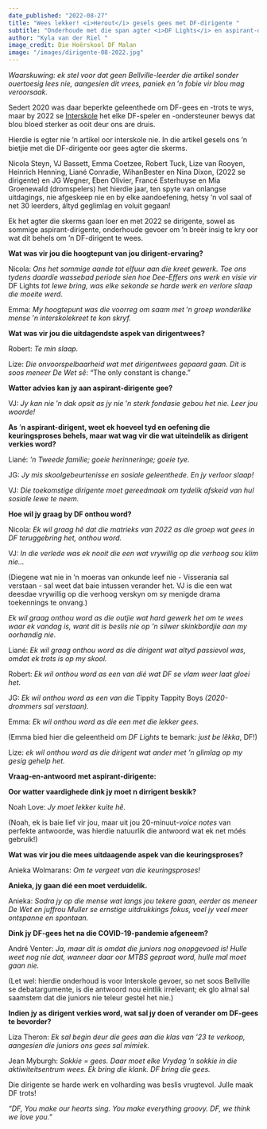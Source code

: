 ```yaml
---
date_published: "2022-08-27"
title: "Wees lekker! <i>Herout</i> gesels gees met DF-dirigente "
subtitle: "Onderhoude met die span agter <i>DF Lights</i> en aspirant-dirigente "
author: "Kyla van der Riel "
image_credit: Die Hoërskool DF Malan
image: "/images/dirigente-08-2022.jpg"
---
```


_Waarskuwing: ek stel voor dat geen Bellville-leerder die artikel sonder ouertoesig lees nie, aangesien dit vrees, paniek en_ ’_n fobie vir blou mag veroorsaak._

Sedert 2020 was daar beperkte geleenthede om DF-gees en -trots te wys, maar by 2022 se [Interskole](/artikel/df-wys-interskole-gees-na-lang-tyd-van-pawiljoenstilte "DF wys Interskole-gees na lang tyd van pawiljoenstilte") het elke DF-speler en -ondersteuner bewys dat blou bloed sterker as ooit deur ons are druis.

Hierdie is egter nie ’n artikel oor interskole nie. In die artikel gesels ons ’n bietjie met die DF-dirigente oor gees agter die skerms.

Nicola Steyn, VJ Bassett, Emma Coetzee, Robert Tuck, Lize van Rooyen, Heinrich Henning, Liané Conradie, WihanBester en Nina Dixon, (2022 se dirigente) en JG Wegner, Eben Olivier, Francé Esterhuyse en Mia Groenewald (dromspelers) het hierdie jaar, ten spyte van onlangse uitdagings, nie afgeskeep nie en by elke aandoefening, hetsy ’n vol saal of net 30 leerders, áltyd geglimlag en voluit gegaan!

Ek het agter die skerms gaan loer en met 2022 se dirigente, sowel as sommige aspirant-dirigente, onderhoude gevoer om ’n breër insig te kry oor wat dit behels om ’n DF-dirigent te wees.

**Wat was vir jou die hoogtepunt van jou dirigent-ervaring?**

Nicola: _Ons het sommige aande tot elfuur aan die kreet gewerk. Toe ons tydens daardie wassebad periode sien hoe Dee-Effers ons werk en visie vir_ DF Lights _tot lewe bring, was elke sekonde se harde werk en verlore slaap die moeite werd._

Emma: _My hoogtepunt was die voorreg om saam met_ ’_n groep wonderlike mense_ ’_n interskolekreet te kon skryf._

**Wat was vir jou die uitdagendste aspek van dirigentwees?**

Robert: _Te min slaap._

Lize: _Die onvoorspelbaarheid wat met dirigentwees gepaard gaan. Dit is soos meneer De Wet sê_: “The only constant is change.”

**Watter advies kan jy aan aspirant-dirigente gee?**

VJ: _Jy kan nie_ ’_n dak opsit as jy nie_ ’_n sterk fondasie gebou het nie. Leer jou woorde!_

**As** ’**n aspirant-dirigent, weet ek hoeveel tyd en oefening die keuringsproses behels, maar wat wag vir die wat uiteindelik as dirigent verkies word?**

Liané: _’n Tweede familie; goeie herinneringe; goeie tye._

JG: _Jy mis skoolgebeurtenisse en sosiale geleenthede. En jy verloor slaap!_

VJ: _Die toekomstige dirigente moet gereedmaak om tydelik afskeid van hul sosiale lewe te neem._

**Hoe wil jy graag by DF onthou word?**

Nicola: _Ek wil graag hê dat die matrieks van 2022 as die groep wat gees in DF teruggebring het, onthou word._

VJ: _In die verlede was ek nooit die een wat vrywillig op die verhoog sou klim nie..._

(Diegene wat nie in ’n moeras van onkunde leef nie - Visserania sal verstaan - sal weet dat baie intussen verander het. VJ is die een wat deesdae vrywillig op die verhoog verskyn om sy menigde drama toekennings te onvang.)

_Ek wil graag onthou word as die outjie wat hard gewerk het om te wees waar ek vandag is, want dit is beslis nie op ’n silwer skinkbordjie aan my oorhandig nie._

Liané: _Ek wil graag onthou word as die dirigent wat altyd passievol was, omdat ek trots is op my skool._

Robert: _Ek wil onthou word as een van dié wat DF se vlam weer laat gloei het._

JG: _Ek wil onthou word as een van die_ Tippity Tappity Boys _(2020-drommers sal verstaan)._

Emma: _Ek wil onthou word as die een met die lekker gees._

(Emma bied hier die geleentheid om _DF Lights_ te bemark: _just be lêkka_, DF!)

Lize: _ek wil onthou word as die dirigent wat ander met ’n glimlag op my gesig gehelp het._

**Vraag-en-antwoord met aspirant-dirigente:**

**Oor watter vaardighede dink jy moet n dirrigent beskik?**

Noah Love: _Jy moet lekker kuite hê._

(Noah, ek is baie lief vir jou, maar uit jou 20-minuut-_voice notes_ van perfekte antwoorde, was hierdie natuurlik die antwoord wat ek net móés gebruik!)

**Wat was vir jou die mees uitdaagende aspek van die keuringsproses?**

Anieka Wolmarans: _Om te vergeet van die keuringsproses!_

**Anieka, jy gaan dié een moet verduidelik.**

Anieka: _Sodra jy op die mense wat langs jou tekere gaan, eerder as meneer De Wet en juffrou Muller se ernstige uitdrukkings fokus, voel jy veel meer ontspanne en spontaan._

**Dink jy DF-gees het na die COVID-19-pandemie afgeneem?**

André Venter: _Ja, maar dit is omdat die juniors nog onopgevoed is! Hulle weet nog nie dat, wanneer daar oor MTBS gepraat word, hulle mal moet gaan nie._

(Let wel: hierdie onderhoud is voor Interskole gevoer, so net soos Bellville se debatargumente, is die antwoord nou eintlik irrelevant; ek glo almal sal saamstem dat die juniors nie teleur gestel het nie.)

**Indien jy as dirigent verkies word, wat sal jy doen of verander om DF-gees te bevorder?**

Liza Theron: _Ek sal begin deur die gees aan die klas van ’23 te verkoop, aangesien die juniors ons gees sal mimiek._

Jean Myburgh: _Sokkie = gees. Daar moet elke Vrydag ’n sokkie in die aktiwiteitsentrum wees. Ek bring die klank. DF bring die gees._

Die dirigente se harde werk en volharding was beslis vrugtevol. Julle maak DF trots!

_“DF, You make our hearts sing. You make everything groovy. DF, we think we love you.”_
